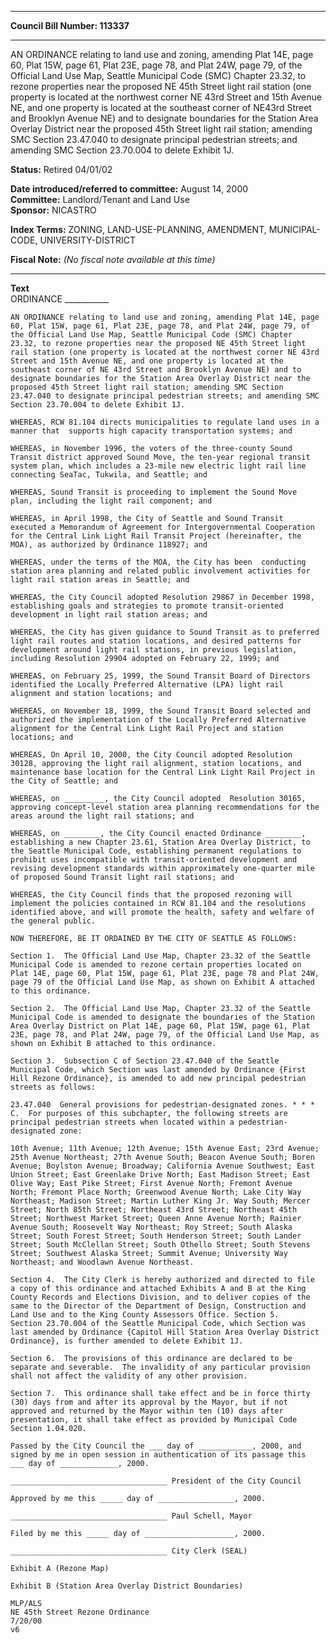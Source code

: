 * * * * *  
  
**Council Bill Number: [](#h0)[](#h2)113337**  
  
* * * * *  
  
AN ORDINANCE relating to land use and zoning, amending Plat 14E, page 60, Plat 15W, page 61, Plat 23E, page 78, and Plat 24W, page 79, of the Official Land Use Map, Seattle Municipal Code (SMC) Chapter 23.32, to rezone properties near the proposed NE 45th Street light rail station (one property is located at the northwest corner NE 43rd Street and 15th Avenue NE, and one property is located at the southeast corner of NE43rd Street and Brooklyn Avenue NE) and to designate boundaries for the Station Area Overlay District near the proposed 45th Street light rail station; amending SMC Section 23.47.040 to designate principal pedestrian streets; and amending SMC Section 23.70.004 to delete Exhibit 1J.  
  
**Status:** Retired 04/01/02   
  
**Date introduced/referred to committee:** August 14, 2000   
**Committee:** Landlord/Tenant and Land Use   
**Sponsor:** NICASTRO   
  
**Index Terms:** ZONING, LAND-USE-PLANNING, AMENDMENT, MUNICIPAL-CODE, UNIVERSITY-DISTRICT  
  
**Fiscal Note:** *(No fiscal note available at this time)*  
  
* * * * *  
  
**Text**  
    ORDINANCE ___________  
  
    AN ORDINANCE relating to land use and zoning, amending Plat 14E, page  
    60, Plat 15W, page 61, Plat 23E, page 78, and Plat 24W, page 79, of  
    the Official Land Use Map, Seattle Municipal Code (SMC) Chapter  
    23.32, to rezone properties near the proposed NE 45th Street light  
    rail station (one property is located at the northwest corner NE 43rd  
    Street and 15th Avenue NE, and one property is located at the  
    southeast corner of NE 43rd Street and Brooklyn Avenue NE) and to  
    designate boundaries for the Station Area Overlay District near the  
    proposed 45th Street light rail station; amending SMC Section  
    23.47.040 to designate principal pedestrian streets; and amending SMC  
    Section 23.70.004 to delete Exhibit 1J.  
  
    WHEREAS, RCW 81.104 directs municipalities to regulate land uses in a  
    manner that  supports high capacity transportation systems; and  
  
    WHEREAS, in November 1996, the voters of the three-county Sound  
    Transit district approved Sound Move, the ten-year regional transit  
    system plan, which includes a 23-mile new electric light rail line  
    connecting SeaTac, Tukwila, and Seattle; and  
  
    WHEREAS, Sound Transit is proceeding to implement the Sound Move  
    plan, including the light rail component; and  
  
    WHEREAS, in April 1998, the City of Seattle and Sound Transit  
    executed a Memorandum of Agreement for Intergovernmental Cooperation  
    for the Central Link Light Rail Transit Project (hereinafter, the  
    MOA), as authorized by Ordinance 118927; and  
  
    WHEREAS, under the terms of the MOA, the City has been  conducting  
    station area planning and related public involvement activities for  
    light rail station areas in Seattle; and  
  
    WHEREAS, the City Council adopted Resolution 29867 in December 1998,  
    establishing goals and strategies to promote transit-oriented  
    development in light rail station areas; and  
  
    WHEREAS, the City has given guidance to Sound Transit as to preferred  
    light rail routes and station locations, and desired patterns for  
    development around light rail stations, in previous legislation,  
    including Resolution 29904 adopted on February 22, 1999; and  
  
    WHEREAS, on February 25, 1999, the Sound Transit Board of Directors  
    identified the Locally Preferred Alternative (LPA) light rail  
    alignment and station locations; and  
  
    WHEREAS, on November 18, 1999, the Sound Transit Board selected and  
    authorized the implementation of the Locally Preferred Alternative  
    alignment for the Central Link Light Rail Project and station  
    locations; and  
  
    WHEREAS, On April 10, 2000, the City Council adopted Resolution  
    30128, approving the light rail alignment, station locations, and  
    maintenance base location for the Central Link Light Rail Project in  
    the City of Seattle; and  
  
    WHEREAS, on _________, the City Council adopted  Resolution 30165,  
    approving concept-level station area planning recommendations for the  
    areas around the light rail stations; and  
  
    WHEREAS, on ________, the City Council enacted Ordinance ________,  
    establishing a new Chapter 23.61, Station Area Overlay District, to  
    the Seattle Municipal Code, establishing permanent regulations to  
    prohibit uses incompatible with transit-oriented development and  
    revising development standards within approximately one-quarter mile  
    of proposed Sound Transit light rail stations; and  
  
    WHEREAS, the City Council finds that the proposed rezoning will  
    implement the policies contained in RCW 81.104 and the resolutions  
    identified above, and will promote the health, safety and welfare of  
    the general public.  
  
    NOW THEREFORE, BE IT ORDAINED BY THE CITY OF SEATTLE AS FOLLOWS:  
  
    Section 1.  The Official Land Use Map, Chapter 23.32 of the Seattle  
    Municipal Code is amended to rezone certain properties located on  
    Plat 14E, page 60, Plat 15W, page 61, Plat 23E, page 78 and Plat 24W,  
    page 79 of the Official Land Use Map, as shown on Exhibit A attached  
    to this ordinance.  
  
    Section 2.  The Official Land Use Map, Chapter 23.32 of the Seattle  
    Municipal Code is amended to designate the boundaries of the Station  
    Area Overlay District on Plat 14E, page 60, Plat 15W, page 61, Plat  
    23E, page 78, and Plat 24W, page 79, of the Official Land Use Map, as  
    shown on Exhibit B attached to this ordinance.  
  
    Section 3.  Subsection C of Section 23.47.040 of the Seattle  
    Municipal Code, which Section was last amended by Ordinance {First  
    Hill Rezone Ordinance}, is amended to add new principal pedestrian  
    streets as follows:  
  
    23.47.040  General provisions for pedestrian-designated zones. * * *  
    C.  For purposes of this subchapter, the following streets are  
    principal pedestrian streets when located within a pedestrian-  
    designated zone:  
  
    10th Avenue; 11th Avenue; 12th Avenue; 15th Avenue East; 23rd Avenue;  
    25th Avenue Northeast; 27th Avenue South; Beacon Avenue South; Boren  
    Avenue; Boylston Avenue; Broadway; California Avenue Southwest; East  
    Union Street; East Greenlake Drive North; East Madison Street; East  
    Olive Way; East Pike Street; First Avenue North; Fremont Avenue  
    North; Fremont Place North; Greenwood Avenue North; Lake City Way  
    Northeast; Madison Street; Martin Luther King Jr. Way South; Mercer  
    Street; North 85th Street; Northeast 43rd Street; Northeast 45th  
    Street; Northwest Market Street; Queen Anne Avenue North; Rainier  
    Avenue South; Roosevelt Way Northeast; Roy Street; South Alaska  
    Street; South Forest Street; South Henderson Street; South Lander  
    Street; South McClellan Street; South Othello Street; South Stevens  
    Street; Southwest Alaska Street; Summit Avenue; University Way  
    Northeast; and Woodlawn Avenue Northeast.  
  
    Section 4.  The City Clerk is hereby authorized and directed to file  
    a copy of this ordinance and attached Exhibits A and B at the King  
    County Records and Elections Division, and to deliver copies of the  
    same to the Director of the Department of Design, Construction and  
    Land Use and to the King County Assessors Office. Section 5.  
    Section 23.70.004 of the Seattle Municipal Code, which Section was  
    last amended by Ordinance {Capitol Hill Station Area Overlay District  
    Ordinance}, is further amended to delete Exhibit 1J.  
  
    Section 6.  The provisions of this ordinance are declared to be  
    separate and severable.  The invalidity of any particular provision  
    shall not affect the validity of any other provision.  
  
    Section 7.  This ordinance shall take effect and be in force thirty  
    (30) days from and after its approval by the Mayor, but if not  
    approved and returned by the Mayor within ten (10) days after  
    presentation, it shall take effect as provided by Municipal Code  
    Section 1.04.020.  
  
    Passed by the City Council the ___ day of ____________, 2000, and  
    signed by me in open session in authentication of its passage this  
    ___ day of _____________, 2000.  
  
    ___________________________________ President of the City Council  
  
    Approved by me this _____ day of _________________, 2000.  
  
    ___________________________________ Paul Schell, Mayor  
  
    Filed by me this _____ day of ____________________, 2000.  
  
    ___________________________________ City Clerk (SEAL)  
  
    Exhibit A (Rezone Map)  
  
    Exhibit B (Station Area Overlay District Boundaries)  
  
    MLP/ALS  
    NE 45th Street Rezone Ordinance  
    7/20/00  
    v6  

